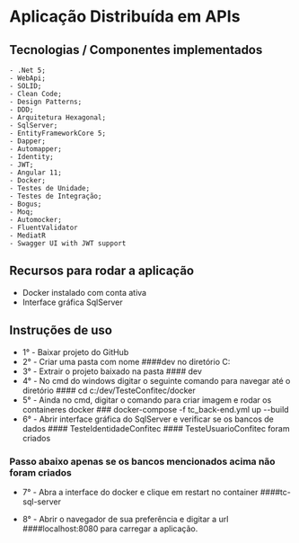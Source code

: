 # Aplicação Distribuída em APIs
 
## Tecnologias / Componentes implementados

    - .Net 5;
    - WebApi;
    - SOLID;
    - Clean Code;
    - Design Patterns;
    - DDD;
    - Arquitetura Hexagonal;
    - SqlServer;
    - EntityFrameworkCore 5;
    - Dapper;
    - Automapper;
    - Identity;
    - JWT;
    - Angular 11;
    - Docker;
    - Testes de Unidade;
    - Testes de Integração;
    - Bogus;
    - Moq;
    - Automocker;
    - FluentValidator
    - MediatR
    - Swagger UI with JWT support

## Recursos para rodar a aplicação

   - Docker instalado com conta ativa
   - Interface gráfica SqlServer


## Instruções de uso

   - 1° - Baixar projeto do GitHub
   - 2° - Criar uma pasta com nome ####dev no diretório C:
   - 3° - Extrair o projeto baixado na pasta #### dev
   - 4° - No cmd do windows digitar o seguinte comando para navegar até o diretório #### cd c:/dev/TesteConfitec/docker
   - 5° - Ainda no cmd, digitar o comando para criar imagem e rodar os containeres docker ### docker-compose -f tc_back-end.yml up --build
   - 6° - Abrir interface gráfica do SqlServer e verificar se os bancos de dados #### TesteIdentidadeConfitec #### TesteUsuarioConfitec foram criados

### Passo abaixo apenas se os bancos mencionados acima não foram criados
   - 7° - Abra a interface do docker e clique em restart no container ####tc-sql-server

   - 8° - Abrir o navegador de sua preferência e digitar a url ####localhost:8080 para carregar a aplicação.
